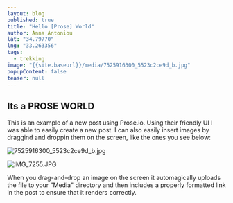 ```yaml
---
layout: blog
published: true
title: "Hello [Prose] World"
author: Anna Antoniou
lat: "34.79770"
lng: "33.263356"
tags: 
  - trekking
image: "{{site.baseurl}}/media/7525916300_5523c2ce9d_b.jpg"
popupContent: false
teaser: null
---
```





## Its a PROSE WORLD
 
This is an example of a new post using Prose.io. Using their friendly UI I was able to easily create a new post. I can also easily insert images by draggind and droppin them on the screen, like the ones you see below:
 
![7525916300_5523c2ce9d_b.jpg]({{site.baseurl}}/media/7525916300_5523c2ce9d_b.jpg)
 
![IMG_7255.JPG]({{site.baseurl}}/_posts/IMG_7255.JPG)
 
When you drag-and-drop an image on the screen it automagically uploads the file to your "Media" directory and then includes a properly formatted link in the post to ensure that it renders correctly.
